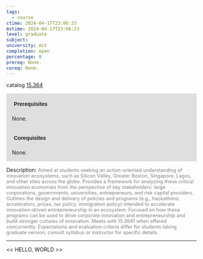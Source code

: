 ```yaml
---
tags:
  - course
ctime: 2024-04-17T23:06:23
mstime: 2024-04-17T23:06:23
level: graduate
subject: 
university: mit
completion: open
percentage: 0
prereq: None.
coreq: None.
---
```


catalog [15.364](http://student.mit.edu/catalog/m15b.html#15.364)

<span style="display: block; padding: 15px; background-color: rgb(100, 100, 100, 0.2);"><font id="m_prereq1108_0" style="display: block; font-family: Arial, sans-serif; font-weight: bold; padding: 5px">Prerequisites</font><br><span id="prereq1108_0">None.</span></span>
<span style="display: block; padding: 15px; background-color: rgb(100, 100, 100, 0.2);"><font id="m_coreq1108_0" style="display: block; font-family: Arial, sans-serif; font-weight: bold; padding: 5px">Corequisites</font><br><span id="coreq1108_0">None.</span></span>

<font style="">Description:</font>
<font style="color: grey; font-size: 0.8rem;">Aimed at students seeking an action-oriented understanding of innovation ecosystems, such as Silicon Valley, Greater Boston, Singapore, Lagos, and other sites across the globe. Provides a framework for analyzing these critical innovation economies from the perspective of key stakeholders: large corporations, governments, universities, entrepreneurs, and risk capital providers. Outlines the design and delivery of policies and programs (e.g., hackathons, accelerators, prizes, tax policy, immigration policy) intended to accelerate innovation-driven entrepreneurship in an ecosystem. Focused on how these programs can be used to drive corporate innovation and entrepreneurship and build stronger cultures of innovation. Meets with 15.3641 when offered concurrently. Expectations and evaluation criteria differ for students taking graduate version; consult syllabus or instructor for specific details.</font>



---

<< HELLO, WORLD >>
